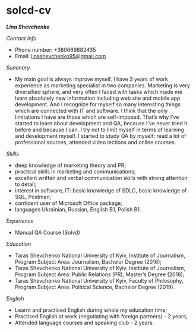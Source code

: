# solcd-cv
_**Lina Shevchenko**_

*Contact Info*
  * Phone number: +380669882435
  * Email: linashevchenko95@gmail.com

*Summary* 
- My main goal is always improve myself. I have 3 years of work experience as marketing specialist in two companies. Marketing is very diversified sphere, and very often I faced with tasks which made me learn absolutely new information including web site and mobile app development. And I recognize for myself so many interesting things which are connected with IT and software. I think that the only limitations I have are those which are self-imposed. That’s why I’ve started to learn about development and QA, because I've never tried it before and because I can. I try not to limit myself in terms of learning and development myself. I started to study QA by myself: read a lot of professional sources, attended video lections and online courses.

*Skills* 
  * deep knowledge of marketing theory and PR;
  * practical skills in marketing and communications;
  * excellent written and verbal communication skills with strong attention to detail;
  * interest in software, IT: basic knowledge of SDLC, basic knowledge of SQL, Postman;  
  * confident user of Microsoft Office package;
  * languages Ukrainian, Russian, English B1, Polish B1.

*Experience*
  * Manual QA Course (Solvd)

*Education*
  * Taras Shevchenko National University of Kyiv, Institute of Journalism, Program Subject Area: Journalism, Bachelor Degree (2016);
  * Taras Shevchenko National University of Kyiv, Institute of Journalism, Program Subject Area: Public Relations (PR), Master’s Degree (2018);
  * Taras Shevchenko National University of Kyiv, Faculty of Philosophy, Program Subject Area: Political Science, Bachelor Degree (2019).

*English*
  * Learnt and practiced English during whole my education time; 
  * Practised English at work (negotiating with foreign partners) - 2 years; 
  * Attended language courses and speaking club - 2 years.
